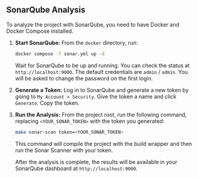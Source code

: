 ## SonarQube Analysis

To analyze the project with SonarQube, you need to have Docker and Docker Compose installed.

1.  **Start SonarQube:**
    From the `docker` directory, run:
    ```bash
    docker compose -f sonar.yml up -d
    ```
    Wait for SonarQube to be up and running. You can check the status at `http://localhost:9000`. The default credentials are `admin` / `admin`. You will be asked to change the password on the first login.

2.  **Generate a Token:**
    Log in to SonarQube and generate a new token by going to `My Account > Security`. Give the token a name and click `Generate`. Copy the token.

3.  **Run the Analysis:**
    From the project root, run the following command, replacing `<YOUR_SONAR_TOKEN>` with the token you generated:
    ```bash
    make sonar-scan token=<YOUR_SONAR_TOKEN>
    ```
    This command will compile the project with the build wrapper and then run the Sonar Scanner with your token.

    After the analysis is complete, the results will be available in your SonarQube dashboard at `http://localhost:9000`.

